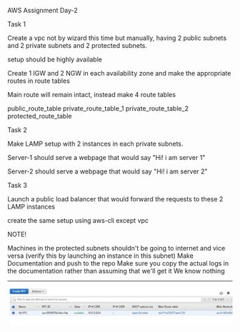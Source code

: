 AWS Assignment Day-2


Task 1

Create a vpc not by wizard this time but manually, having 2 public subnets and 2 private subnets and 2 protected subnets.


setup should be highly available


Create 1 IGW and 2 NGW in each availability zone and make the appropriate routes in route tables


Main route will remain intact, instead make 4 route tables


public_route_table
private_route_table_1
private_route_table_2
protected_route_table


Task 2

Make LAMP setup with 2 instances in each private subnets.


Server-1 should serve a webpage that would say "Hi! i am server 1"


Server-2 should serve a webpage that would say "Hi! i am server 2"


Task 3

Launch a public load balancer that would forward the requests to these 2 LAMP instances


create the same setup using aws-cli except vpc


NOTE!

Machines in the protected subnets shouldn't be going to internet and vice versa (verify this by launching an instance in this subnet)
Make Documentation and push to the repo
Make sure you copy the actual logs in the documentation rather than assuming that we'll get it We know nothing

-----------------------------------------------------------------------------  
![Img](Images2/1.jpg)
